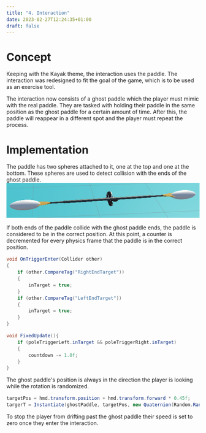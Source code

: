 ```yaml
---
title: "4. Interaction"
date: 2023-02-27T12:24:35+01:00
draft: false
---
```


# Concept
Keeping with the Kayak theme, the interaction uses the paddle.
The interaction was redesigned to fit the goal of the game, which is to be used as an exercise tool.

The interaction now consists of a ghost paddle which the player must mimic with the real paddle.
They are tasked with holding their paddle in the same position as the ghost paddle for a certain amount of time.
After this, the paddle will reappear in a different spot and the player must repeat the process.

# Implementation
The paddle has two spheres attached to it, one at the top and one at the bottom.
These spheres are used to detect collision with the ends of the ghost paddle.
![Paddle](virt_pole.png)

If both ends of the paddle collide with the ghost paddle ends, the paddle is considered to be in the correct position.
At this point, a counter is decremented for every physics frame that the paddle is in the correct position.
```csharp
void OnTriggerEnter(Collider other)
{
	if (other.CompareTag("RightEndTarget"))
	{
		inTarget = true;
	}
	if (other.CompareTag("LeftEndTarget"))
	{
		inTarget = true;
	}
}
```
```csharp
void FixedUpdate(){
	if (poleTriggerLeft.inTarget && poleTriggerRight.inTarget)
	{
		countdown -= 1.0f;
	}
}
```

The ghost paddle's position is always in the direction the player is looking while the rotation is randomized.
```csharp
targetPos = hmd.transform.position + hmd.transform.forward * 0.45f;
targerT = Instantiate(ghostPaddle, targetPos, new Quaternion(Random.Range(0.0f, 1.0f), Random.Range(0.0f, 1.0f), Random.Range(0.0f, 1.0f), Random.Range(0.0f, 1.0f)));
```

To stop the player from drifting past the ghost paddle their speed is set to zero once they enter the interaction.